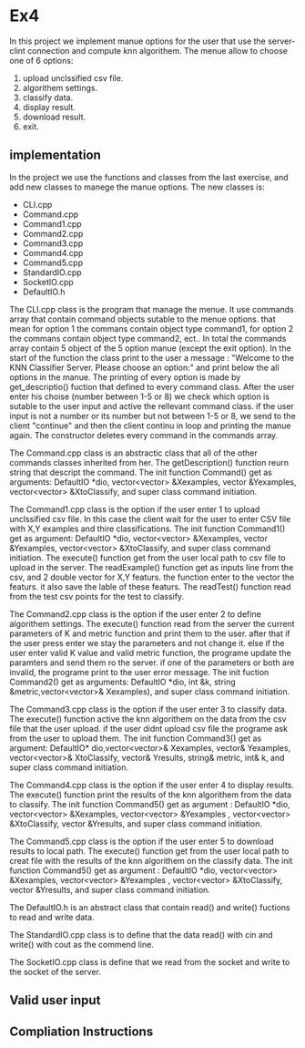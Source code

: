 # Ex4

In this project we implement manue options for the user that use the server-clint connection and compute knn algorithem. The menue allow to choose one of 6 options:

 1) upload unclssified csv file.
 2) algorithem settings.
 3) classify data.
 4) display result.
 5) download result.
 6) exit.

## implementation

In the project we use the functions and classes from the last exercise, and add new classes to manege the manue options. The new classes is:
 - CLI.cpp
 - Command.cpp
 - Command1.cpp
 - Command2.cpp
 - Command3.cpp
 - Command4.cpp
 - Command5.cpp
 - StandardIO.cpp
 - SocketIO.cpp
 - DefaultIO.h

The CLI.cpp class is the program that manage the menue. It use commands array that contain command objects sutable to the menue options. that mean for option 1 the commans contain object type command1, for option 2 the commans contain object type command2, ect..
In total the commands array contain 5 object of the 5 option manue (except the exit option). In the start of the function the class print to the user a message : "Welcome to the KNN Classifier Server. Please choose an option:" and print below the all options in the manue. The printing of every option is made by get_descriptio() fuction that defined to every command class. After the user enter his choise (number between 1-5 or 8) we check which option is sutable to the user input and active the rellevant command class. if the user input is not a number or its number but not between 1-5 or 8, we send to the client "continue" and then the client continu in loop and printing the manue again. The constructor deletes every command in the commands array.

The Command.cpp class is an abstractic class that all of the other commands classes inherited from her. The getDescription() function reurn string that descript the command. The init function Command() get as arguments: DefaultIO *dio, vector<vector<double>> &Xexamples, vector<string> &Yexamples, vector<vector<double>> &XtoClassify, and super class command initiation.
   

The Command1.cpp class is the option if the user enter 1 to upload unclssified csv file. In this case the client wait for the user to enter CSV file with X,Y examples and thire classifications. The init function Command1() get as argument: DefaultIO *dio, vector<vector<double>> &Xexamples, vector<string> &Yexamples, vector<vector<double>> &XtoClassify, and super class command initiation. The execute() function get from the user local path to csv file to upload in the server. The readExample() function get as inputs line from the csv, and 2 double vector for X,Y featurs. the function enter to the vector the featurs. it also save the lable of these featurs. The readTest() function read from the test csv points for the test to classify. 


The Command2.cpp class is the option if the user enter 2 to define algorithem settings.  The execute() function read from the server the current parameters of K and metric function and print them to the user. after that if the user press enter we stay the parameters and not change it. else if the user enter valid K value and valid metric function, the programe update the paramters and send them ro the server. if one of the parameters or both are invalid, the programe print to the user error message. The init fuction Command2() get as arguments: DefaultIO *dio, int &k, string &metric,vector<vector<double>>& Xexamples), and super class command initiation.
    
 
The Command3.cpp class is the option if the user enter 3 to classify data. The execute() function active the knn algorithem on the data from the csv file that the user upload. if the user didnt upload csv file the programe ask from the user to upload them. The init function Command3() get as argument: DefaultIO* dio,vector<vector<double>>& Xexamples, vector<string>& Yexamples, vector<vector<double>>& XtoClassify, vector<string>& Yresults, string& metric, int& k, and super class command initiation.
 
The Command4.cpp class is the option if the user enter 4 to display results. The execute() function print the results of the knn algorithem from the data to classify. The init function Command5() get as argument : DefaultIO *dio, vector<vector<double>> &Xexamples, vector<vector<double>> &Yexamples , vector<vector<double>> &XtoClassify, vector<string> &Yresults, and super class command initiation.

The Command5.cpp class is the option if the user enter 5 to download results to local path. The execute() function get from the user local path to creat file with the results of the knn algorithem on the classify data. The init function Command5() get as argument : DefaultIO *dio, vector<vector<double>> &Xexamples, vector<vector<double>> &Yexamples , vector<vector<double>> &XtoClassify, vector<string> &Yresults, and super class command initiation.

 The DefaultIO.h is an abstract class that contain read() and write() fuctions to read and write data.
 
 The StandardIO.cpp class is to define that the data read() with cin and write() with cout as the commend line.
 
 The SocketIO.cpp class is define that we read from the socket and write to the socket of the server.

 ## Valid user input
 
 
 ## Compliation Instructions
